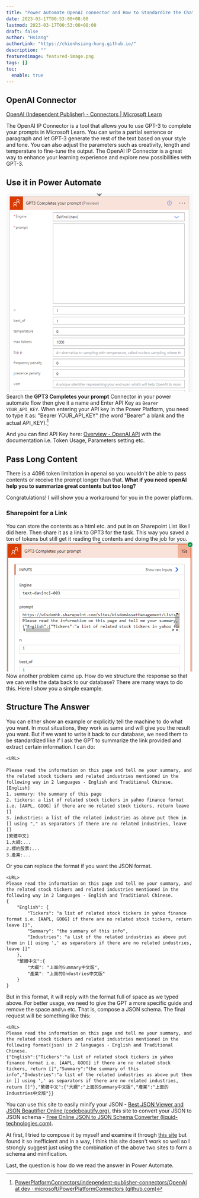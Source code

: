 ```yaml
---
title: "Power Automate OpenAI connector and How to Standardize the ChatGPT Response to JSON Format"
date: 2023-03-17T00:53:00+08:00
lastmod: 2023-03-17T00:53:00+08:00
draft: false
author: "Hsiang"
authorLink: "https://chienhsiang-hung.github.io/"
description: ""
featuredimage: featured-image.png
tags: []
toc:
  enable: true
---
```

## OpenAI Connector
[OpenAI (Independent Publisher) - Connectors | Microsoft Learn](https://learn.microsoft.com/en-us/connectors/openaiip/#gpt3-completes-your-prompt)

The OpenAI IP Connector is a tool that allows you to use GPT-3 to complete your prompts in Microsoft Learn. You can write a partial sentence or paragraph and let GPT-3 generate the rest of the text based on your style and tone. You can also adjust the parameters such as creativity, length and temperature to fine-tune the output. The OpenAI IP Connector is a great way to enhance your learning experience and explore new possibilities with GPT-3.

## Use it in Power Automate
![gpt3-completes-your-prompt-connector.png](gpt3-completes-your-prompt-connector.png "gpt3-completes-your-prompt-connector")
Search the **GPT3 Completes your prompt** Connector in your power automate flow then give it a name and Enter API Key as `Bearer YOUR_API_KEY`. When entering your API key in the Power Platform, you need to type it as: "Bearer YOUR_API_KEY" (the word "Bearer" a blank and the actual API_KEY).[^OpenAI]
[^OpenAI]: [PowerPlatformConnectors/independent-publisher-connectors/OpenAI at dev · microsoft/PowerPlatformConnectors (github.com)](https://github.com/microsoft/PowerPlatformConnectors/tree/dev/independent-publisher-connectors/OpenAI)

And you can find API Key here: [Overview - OpenAI API](https://platform.openai.com/) with the documentation i.e. Token Usage, Parameters setting etc.

## Pass Long Content
There is a 4096 token limitation in openai so you wouldn't be able to pass contents or receive the prompt longer than that. **What if you need openAI help you to summarize great contents but too long?**

Congratulations! I will show you a workaround for you in the power platform.
### Sharepoint for a Link
You can store the contents as a html etc. and put in on Sharepoint List like I did here. Then share it as a link to GPT3 for the task. This way you saved a ton of tokens but still get it reading the contents and doing the job for you.
![share-it-as-a-link.png](share-it-as-a-link.png "share-it-as-a-link")
Now another problem came up. How do we structure the response so that we can write the data back to our database? There are many ways to do this. Here I show you a simple example.

## Structure The Answer
You can either show an example or explicitly tell the machine to do what you want. In most situations, they work as same and will give you the result you want. But if we want to write it back to our database, we need them to be standardized like if I ask the GPT to summarize the link provided and extract certain information. I can do:
```
<URL>

Please read the information on this page and tell me your summary, and the related stock tickers and related industries mentioned in the following way in 2 languages - English and Traditional Chinese.
[English]
1. summary: the summary of this page
2. tickers: a list of related stock tickers in yahoo finance format i.e. [AAPL, GOOG] if there are no related stock tickers, return leave []
3. industries: a list of the related industries as above put them in [] using "," as separators if there are no related industries, leave []
[繁體中文]
1.大綱:...
2.標的股票:...
3.產業:...
```
Or you can replace the format if you want the JSON format.
```
<URL>
Please read the information on this page and tell me your summary, and the related stock tickers and related industries mentioned in the following way in 2 languages - English and Traditional Chinese.
{
    "English": {
        "Tickers": "a list of related stock tickers in yahoo finance format i.e. [AAPL, GOOG] if there are no related stock tickers, return leave []",
        "Summary": "the summary of this info",
        "Industries": "a list of the related industries as above put them in [] using ',' as separators if there are no related industries, leave []"
    },
    "繁體中文":{
        "大綱": "上面的Summary中文版",
        "產業": "上面的Industries中文版"
    }
}
```
But in this format, it will reply with the format full of space as we typed above. For better usage, we need to give the GPT a more specific guide and remove the space and`\n` etc. That is, compose a JSON schema. The final request will be something like this:
```
<URL>
Please read the information on this page and tell me your summary, and the related stock tickers and related industries mentioned in the following format(json) in 2 languages - English and Traditional Chinese.
{"English":{"Tickers":"a list of related stock tickers in yahoo finance format i.e. [AAPL, GOOG] if there are no related stock tickers, return []","Summary":"the summary of this info","Industries":"a list of the related industries as above put them in [] using ',' as separators if there are no related industries, return []"},"繁體中文":{"大綱":"上面的Summary中文版","產業":"上面的Industries中文版"}}
```
You can use this site to easily minify your JSON - [Best JSON Viewer and JSON Beautifier Online (codebeautify.org)](https://codebeautify.org/jsonviewer), this site to convert your JSON to JSON schema - [Free Online JSON to JSON Schema Converter (liquid-technologies.com)](https://www.liquid-technologies.com/online-json-to-schema-converter).

At first, I tried to compose it by myself and examine it through [this site](https://www.liquid-technologies.com/online-json-to-schema-converter) but found it so inefficient and in a way, I think this site doesn't work so well so I strongly suggest just using the combination of the above two sites to form a schema and minification.

Last, the question is how do we read the answer in Power Automate.